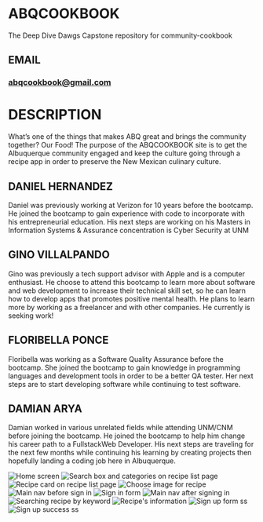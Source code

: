 # ABQCOOKBOOK

The Deep Dive Dawgs Capstone repository for community-cookbook

## EMAIL

### abqcookbook@gmail.com

# DESCRIPTION

What’s one of the things that makes ABQ great and brings the community together? Our Food!
The purpose of the ABQCOOKBOOK site is to get the Albuquerque community engaged and keep the culture going through a recipe app in order to preserve the New Mexican culinary culture. 

## DANIEL HERNANDEZ

Daniel was previously working at Verizon for 10 years before the bootcamp. He joined the bootcamp to gain experience with code to incorporate with his entrepreneurial education. His next steps are working on his Masters in Information Systems & Assurance concentration is Cyber Security at UNM

## GINO VILLALPANDO

Gino was previously a tech support advisor with Apple and is a computer enthusiast. He choose to attend this bootcamp to learn more about software and web development to increase their technical skill set, so he can learn how to develop apps that promotes positive mental health. He plans to learn more by working as a freelancer and with other companies. He currently is seeking work!

## FLORIBELLA PONCE

Floribella was working as a Software Quality Assurance before the bootcamp. She joined the bootcamp to gain knowledge in programming languages and development tools in order to be a better QA tester. Her next steps are to start developing software while continuing to test software.

## DAMIAN ARYA

Damian worked in various unrelated fields while attending UNM/CNM before joining the bootcamp. He joined the bootcamp to help him change his career path to a FullstackWeb Developer. His next steps are traveling for the next few months while continuing his learning by creating projects then hopefully landing a coding job here in Albuquerque.

![Home screen](/app-contest-documentation/IMG_3286.PNG)
![Search box and categories on recipe list page](/app-contest-documentation/IMG_3287.PNG)
![Recipe card on recipe list page](/app-contest-documentation/IMG_3288.PNG)
![Choose image for recipe](/app-contest-documentation/IMG_3290.PNG)
![Main nav before sign in](/app-contest-documentation/IMG_3291.PNG)
![Sign in form](/app-contest-documentation/IMG_3292.PNG)
![Main nav after signing in](/app-contest-documentation/IMG_3293.PNG)
![Searching recipe by keyword](/app-contest-documentation/IMG_3294.PNG)
![Recipe's information](/app-contest-documentation/IMG_3295.PNG)
![Sign up form ss](/app-contest-documentation/IMG_3297.PNG)
![Sign up success ss](/app-contest-documentation/IMG_3298.PNG)
